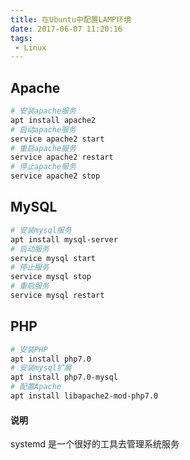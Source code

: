 ```yaml
---
title: 在Ubuntu中配置LAMP环境
date: 2017-06-07 11:20:16
tags:
 - Linux
---
```


## Apache

```bash
# 安装apache服务
apt install apache2
# 启动apache服务
service apache2 start
# 重启apache服务
service apache2 restart
# 停止apache服务
service apache2 stop
```

## MySQL

```bash
# 安装mysql服务
apt install mysql-server
# 启动服务
service mysql start
# 停止服务
service mysql stop
# 重启服务
service mysql restart
```

## PHP

```bash
# 安装PHP
apt install php7.0
# 安装mysql扩展
apt install php7.0-mysql
# 配置Apache
apt install libapache2-mod-php7.0
```

#### 说明

systemd 是一个很好的工具去管理系统服务

